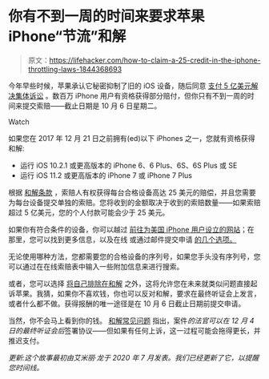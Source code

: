 # 你有不到一周的时间来要求苹果 iPhone“节流”和解

> 原文：<https://lifehacker.com/how-to-claim-a-25-credit-in-the-iphone-throttling-laws-1844368693>

今年早些时候，苹果承认它秘密抑制了旧的 iOS 设备，随后同意 [支付 5 亿美元解决集体诉讼](https://gizmodo.com/apple-settles-lawsuit-over-throttled-iphones-by-agreein-1842031957) 。数百万 iPhone 用户有资格获得部分赔付，但你只有不到一周的时间来提交索赔——截止日期是 10 月 6 日星期二。

Watch

如果您在 2017 年 12 月 21 日之前拥有(ed)以下 iPhones 之一，您就有资格获得和解:

*   运行 iOS 10.2.1 或更高版本的 iPhone 6、6 Plus、6S、6S Plus 或 SE
*   运行 iOS 11.2 或更高版本的 iPhone 7 或 iPhone 7 Plus

根据 [和解条款](https://www.smartphoneperformancesettlement.com/frequently-asked-questions.php#faq12) ，索赔人有权获得每台合格设备高达 25 美元的赔偿，并且您需要为每台设备提交单独的索赔。您将收到的金额取决于收到的索赔数量——如果索赔超过 5 亿美元，您的个人付款可能会少于 25 美元。

如果你有符合条件的设备，你可以越过 [前往为美国 iPhone 用户设立的网站](https://www.smartphoneperformancesettlement.com)；在那里，您可以找到更多信息，以及在线 或通过邮件提交申请 [的几个选项。](https://www.smartphoneperformancesettlement.com/submit-claim.php)

无论使用哪种方法，您都需要您的合格设备的序列号，如果您手头没有序列号，您可以通过在在线索赔表中输入一些附加信息来进行搜索。

或者，您可以选择 [将自己排除在和解](https://www.smartphoneperformancesettlement.com/frequently-asked-questions.php#faq14) 之外，这将允许您在未来就类似问题直接起诉苹果。我猜，如果你不喜欢钱，你也可以反对和解，要求在最终听证会上发言，或者什么都不做。获得报酬的唯一途径是在 10 月 6 日截止日期前提交申请。

当然，你不会马上看到你的钱。 [和解常见问题](https://www.smartphoneperformancesettlement.com/frequently-asked-questions.php#faq12) 指出，案件*的法官可以在 12 月 4 日的最终听证会后*签署协议——但如果有任何上诉，这一过程可能会拖得更长，并推迟支付。

*更新:这个故事最初由艾米丽·龙于 2020 年 7 月发表。我们已经更新了它，以提醒您时间线。*
